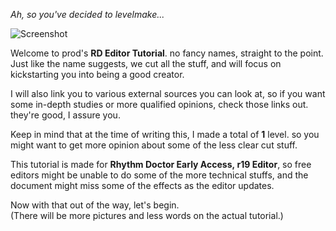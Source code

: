 *Ah, so you've decided to levelmake...*

![Screenshot](/rdtutorial/public/images/basics/rdtutorial0.png)  

Welcome to prod's <b style="--d:0">R</b><b style="--d:1">D</b><b style="--d:2">&nbsp;</b><b style="--d:3">E</b><b style="--d:4">d</b><b style="--d:5">i</b><b style="--d:6">t</b><b style="--d:7">o</b><b style="--d:8">r</b><b style="--d:9">&nbsp;</b><b style="--d:10">T</b><b style="--d:11">u</b><b style="--d:12">t</b><b style="--d:13">o</b><b style="--d:14">r</b><b style="--d:15">i</b><b style="--d:16">a</b><b style="--d:17">l</b>. no fancy names, straight to the point.  
Just like the name suggests, we cut all the stuff, and will focus on kickstarting you into being a good creator.  

I will also link you to various external sources you can look at, so if you want some in-depth studies or more qualified opinions, check those links out. they're good, I assure you.

Keep in mind that at the time of writing this, I made a total of <b style="--d:0">1</b> level. so you might want to get more opinion about some of the less clear cut stuff.

This tutorial is made for <b style="--d:0">R</b><b style="--d:1">h</b><b style="--d:2">y</b><b style="--d:3">t</b><b style="--d:4">h</b><b style="--d:5">m</b><b style="--d:6">&nbsp;</b><b style="--d:7">D</b><b style="--d:8">o</b><b style="--d:9">c</b><b style="--d:10">t</b><b style="--d:11">o</b><b style="--d:12">r</b><b style="--d:13">&nbsp;</b><b style="--d:14">E</b><b style="--d:15">a</b><b style="--d:16">r</b><b style="--d:17">l</b><b style="--d:18">y</b><b style="--d:19">&nbsp;</b><b style="--d:20">A</b><b style="--d:21">c</b><b style="--d:22">c</b><b style="--d:23">e</b><b style="--d:24">s</b><b style="--d:25">s</b><b style="--d:26">,</b><b style="--d:27">&nbsp;</b><b style="--d:28">r</b><b style="--d:29">1</b><b style="--d:30">9</b><b style="--d:31">&nbsp;</b><b style="--d:32">E</b><b style="--d:33">d</b><b style="--d:34">i</b><b style="--d:35">t</b><b style="--d:36">o</b><b style="--d:37">r</b>, so free editors might be unable to do some of the more technical stuffs, and the document might miss some of the effects as the editor updates.

Now with that out of the way, let's begin.  
(There will be more pictures and less words on the actual tutorial.)